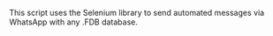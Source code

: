 This script uses the Selenium library to send automated messages via WhatsApp with any .FDB database.
